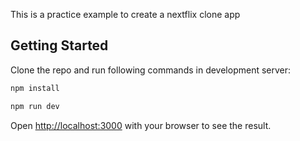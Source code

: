 This is a practice example to create a nextflix clone app

## Getting Started

Clone the repo and run following commands in development server:

```bash
npm install

npm run dev
```

Open [http://localhost:3000](http://localhost:3000) with your browser to see the result.
